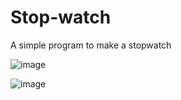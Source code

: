 # Stop-watch
A simple program to make a stopwatch

![image](https://github.com/Coder-5657/Stop-watch/assets/157788773/49e7671a-4337-41d5-b56c-70d83a2493c4)

![image](https://github.com/Coder-5657/Stop-watch/assets/157788773/e74cf974-26d3-45ad-8ced-5845d2162d78)

